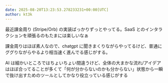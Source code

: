 ```yaml
---
date: 2025-08-20T13:23:53.278233231+00:00[UTC]
author: kt3k
---
```

最近課金周り (Stripe/Orb) の実装ばっかりずっとやってる。SaaS とのインタラクションを頑張るのもたまには楽しいなぁ

課金周りはほぼ素人なので、chatgpt に聞きまくりながらやってるけど、普通にググりながらやるより相当速く進んでる感じがする。

AI は細かいところではちょいちょい間違うけど、全体の大まかな流れ/アイデアはほぼ合ってることが多くて「何が分からないのかも分からない」状態から一瞬で抜け出すためのツールとしてかなり役立っている感じがする
